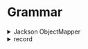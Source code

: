 # Grammar

<details><summary>Jackson ObjectMapper</summary>

> Java에서 Jackson ObjectMapper는 JSON 데이터와 Java 객체 간의 직렬화 (serialization) 및 역직렬화 (deserialization)를 처리하는 데 사용되는 중요한
> 라이브러리입니다.
>

ObjectMapper를 사용하여 JSON 데이터를 Java 객체로 변환하거나 Java 객체를 JSON 데이터로 변환할 수 있습니다. 아래는 ObjectMapper의 사용 예제입니다:

```java
import com.fasterxml.jackson.databind.ObjectMapper;

public class JsonExample {
    public static void main(String[] args) {
        // ObjectMapper 생성
        ObjectMapper objectMapper = new ObjectMapper();

        try {
            // Java 객체를 JSON으로 직렬화 (Object to JSON)
            User user = new User("John Doe", 30);
            String userJson = objectMapper.writeValueAsString(user);
            System.out.println("User JSON: " + userJson);

            // JSON을 Java 객체로 역직렬화 (JSON to Object)
            String json = "{\"name\":\"Alice\",\"age\":25}";
            User newUser = objectMapper.readValue(json, User.class);
            System.out.println("User Object: " + newUser);

        } catch (Exception e) {
            e.printStackTrace();
        }
    }
}

class User {
    private String name;
    private int age;

    // 기본 생성자 및 Getter/Setter 생략 (ObjectMapper가 자동으로 생성)

    public User(String name, int age) {
        this.name = name;
        this.age = age;
    }

    @Override
    public String toString() {
        return "User [name=" + name + ", age=" + age + "]";
    }
}
```

위 예제에서는 ObjectMapper를 사용하여 Java 객체와 JSON 데이터 간의 변환을 수행합니다. ObjectMapper를 사용하려면 Jackson 라이브러리를 프로젝트에 추가해야 합니다. 이 예제에서는
User 클래스를 정의하고 해당 클래스를 JSON으로 직렬화하고 JSON을 User 객체로 역직렬화합니다.

중요한 메서드:

- `writeValueAsString(Object value)`: Java 객체를 JSON 문자열로 직렬화합니다.
- `readValue(String content, Class<T> valueType)`: JSON 문자열을 Java 객체로 역직렬화합니다.

이러한 ObjectMapper의 사용을 통해 Java 애플리케이션에서 JSON 데이터를 쉽게 처리할 수 있습니다.
</details>
<details><summary>record</summary>

Java 16부터 도입된 "record"는 자바의 새로운 데이터 클래스 유형을 나타내며, **불변(immutable)한 데이터 객체를 생성하는 데 사용됩니다**. Record는 데이터 저장과 액세스를 위한 메서드를
자동으로 생성하며, 간결하게 데이터 클래스를 정의할 수 있도록 도와줍니다.

1. **불변(Immutable) 데이터 클래스**:
    - Record 클래스는 필드 값을 변경할 수 없는 불변 클래스로 정의됩니다. 필드 값이 한 번 설정되면 변경할 수 없으므로 안전성을 보장합니다.

2. **간결한 선언**:
    - Record는 데이터 클래스를 정의하는 데 간결한 구문을 사용합니다. 필드를 선언하고 자동으로 생성되는 생성자, `equals()`, `hashCode()`, `toString()` 메서드를 얻을 수
      있습니다.

```java
record Person(String name, int age) {
    // 생성자, equals(), hashCode(), toString() 메서드는 자동 생성됨
}
```

3. **자동 생성 메서드**:
    - Record는 필드의 값을 설정하는 생성자를 자동으로 생성하며, 필드 값을 읽는 getter 메서드를 제공합니다.

```java
Person person=new Person("Alice",30);
        String name=person.name(); // Getter 메서드를 통해 필드 값 읽기
```

4. **equals() 및 hashCode() 메서드**:
    - Record 클래스는 필드의 값에 기반하여 `equals()` 및 `hashCode()` 메서드를 자동으로 생성합니다. 이를 통해 객체의 동등성 비교와 해시 코드 계산이 간단하게 수행됩니다.

5. **toString() 메서드**:
    - Record는 `toString()` 메서드를 자동으로 생성하여 객체를 문자열로 변환할 때 기본 동작을 정의합니다.

```java
Person person=new Person("Alice",30);
        System.out.println(person); // 출력: Person[name=Alice, age=30]
```

6. **패턴 매칭 지원**:
    - Java 17부터는 Record를 활용하여 패턴 매칭(Pattern Matching)을 수행할 수 있으며, 더욱 강력한 기능을 제공합니다.

Record는 데이터를 효율적으로 표현하고 다루는 데 유용한 Java의 새로운 언어 기능 중 하나이며, 특히 불변 데이터 객체를 간결하게 정의하고 사용할 때 강력한 장점을 제공합니다.

> DTO와 record는 둘 다 데이터를 표현하는데 사용되지만, DTO는 데이터 전송에 주로 사용되는 반면, record는 데이터 표현과 조작을 위한 Java의 불변 클래스입니다
>

</details>